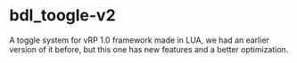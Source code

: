 # bdl_toogle-v2
A toggle system for vRP 1.0 framework made in LUA, we had an earlier version of it before, but this one has new features and a better optimization.
